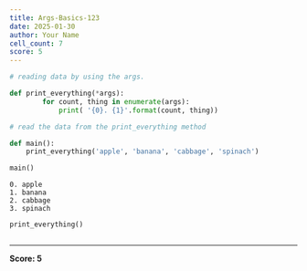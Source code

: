 ```yaml
---
title: Args-Basics-123
date: 2025-01-30
author: Your Name
cell_count: 7
score: 5
---
```


```python
# reading data by using the args.
```


```python
def print_everything(*args):
        for count, thing in enumerate(args):
            print( '{0}. {1}'.format(count, thing))
```


```python
# read the data from the print_everything method 
```


```python
def main():
    print_everything('apple', 'banana', 'cabbage', 'spinach')
```


```python
main()
```

    0. apple
    1. banana
    2. cabbage
    3. spinach



```python
print_everything()
```


```python

```


---
**Score: 5**
